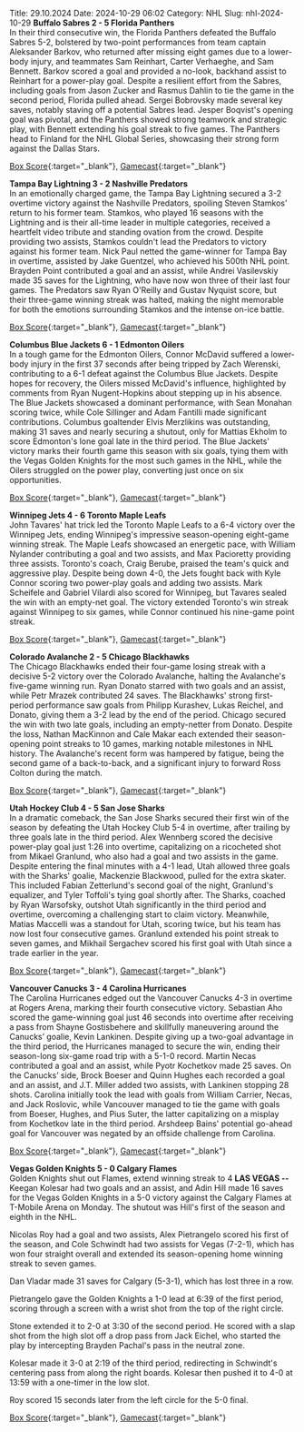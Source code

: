 Title: 29.10.2024
Date: 2024-10-29 06:02
Category: NHL 
Slug: nhl-2024-10-29 
**Buffalo Sabres 2 - 5 Florida Panthers**  
In their third consecutive win, the Florida Panthers defeated the Buffalo Sabres 5-2, bolstered by two-point performances from team captain Aleksander Barkov, who returned after missing eight games due to a lower-body injury, and teammates Sam Reinhart, Carter Verhaeghe, and Sam Bennett. Barkov scored a goal and provided a no-look, backhand assist to Reinhart for a power-play goal. Despite a resilient effort from the Sabres, including goals from Jason Zucker and Rasmus Dahlin to tie the game in the second period, Florida pulled ahead. Sergei Bobrovsky made several key saves, notably staving off a potential Sabres lead. Jesper Boqvist's opening goal was pivotal, and the Panthers showed strong teamwork and strategic play, with Bennett extending his goal streak to five games. The Panthers head to Finland for the NHL Global Series, showcasing their strong form against the Dallas Stars. 

[Box Score](/gamecenter/fla-vs-buf/2024/10/28/2024020140){:target="_blank"}, [Gamecast](https://www.nhl.com/news/florida-panthers-buffalo-sabres-game-recap-october-28){:target="_blank"}<br>

**Tampa Bay Lightning 3 - 2 Nashville Predators**  
In an emotionally charged game, the Tampa Bay Lightning secured a 3-2 overtime victory against the Nashville Predators, spoiling Steven Stamkos’ return to his former team. Stamkos, who played 16 seasons with the Lightning and is their all-time leader in multiple categories, received a heartfelt video tribute and standing ovation from the crowd. Despite providing two assists, Stamkos couldn't lead the Predators to victory against his former team. Nick Paul netted the game-winner for Tampa Bay in overtime, assisted by Jake Guentzel, who achieved his 500th NHL point. Brayden Point contributed a goal and an assist, while Andrei Vasilevskiy made 35 saves for the Lightning, who have now won three of their last four games. The Predators saw Ryan O'Reilly and Gustav Nyquist score, but their three-game winning streak was halted, making the night memorable for both the emotions surrounding Stamkos and the intense on-ice battle. 

[Box Score](/gamecenter/nsh-vs-tbl/2024/10/28/2024020141){:target="_blank"}, [Gamecast](https://www.nhl.com/news/nashville-predators-tampa-bay-lightning-game-recap-october-28){:target="_blank"}<br>

**Columbus Blue Jackets 6 - 1 Edmonton Oilers**  
In a tough game for the Edmonton Oilers, Connor McDavid suffered a lower-body injury in the first 37 seconds after being tripped by Zach Werenski, contributing to a 6-1 defeat against the Columbus Blue Jackets. Despite hopes for recovery, the Oilers missed McDavid's influence, highlighted by comments from Ryan Nugent-Hopkins about stepping up in his absence. The Blue Jackets showcased a dominant performance, with Sean Monahan scoring twice, while Cole Sillinger and Adam Fantilli made significant contributions. Columbus goaltender Elvis Merzlikins was outstanding, making 31 saves and nearly securing a shutout, only for Mattias Ekholm to score Edmonton's lone goal late in the third period. The Blue Jackets' victory marks their fourth game this season with six goals, tying them with the Vegas Golden Knights for the most such games in the NHL, while the Oilers struggled on the power play, converting just once on six opportunities. 

[Box Score](/gamecenter/edm-vs-cbj/2024/10/28/2024020142){:target="_blank"}, [Gamecast](https://www.nhl.com/news/edmonton-oilers-columbus-blue-jackets-game-recap-october-28){:target="_blank"}<br>

**Winnipeg Jets 4 - 6 Toronto Maple Leafs**  
John Tavares' hat trick led the Toronto Maple Leafs to a 6-4 victory over the Winnipeg Jets, ending Winnipeg's impressive season-opening eight-game winning streak. The Maple Leafs showcased an energetic pace, with William Nylander contributing a goal and two assists, and Max Pacioretty providing three assists. Toronto's coach, Craig Berube, praised the team's quick and aggressive play. Despite being down 4-0, the Jets fought back with Kyle Connor scoring two power-play goals and adding two assists. Mark Scheifele and Gabriel Vilardi also scored for Winnipeg, but Tavares sealed the win with an empty-net goal. The victory extended Toronto's win streak against Winnipeg to six games, while Connor continued his nine-game point streak. 

[Box Score](/gamecenter/tor-vs-wpg/2024/10/28/2024020143){:target="_blank"}, [Gamecast](https://www.nhl.com/news/toronto-maple-leafs-winnipeg-jets-game-recap-october-28){:target="_blank"}<br>

**Colorado Avalanche 2 - 5 Chicago Blackhawks**  
The Chicago Blackhawks ended their four-game losing streak with a decisive 5-2 victory over the Colorado Avalanche, halting the Avalanche's five-game winning run. Ryan Donato starred with two goals and an assist, while Petr Mrazek contributed 24 saves. The Blackhawks' strong first-period performance saw goals from Philipp Kurashev, Lukas Reichel, and Donato, giving them a 3-2 lead by the end of the period. Chicago secured the win with two late goals, including an empty-netter from Donato. Despite the loss, Nathan MacKinnon and Cale Makar each extended their season-opening point streaks to 10 games, marking notable milestones in NHL history. The Avalanche's recent form was hampered by fatigue, being the second game of a back-to-back, and a significant injury to forward Ross Colton during the match. 

[Box Score](/gamecenter/chi-vs-col/2024/10/28/2024020144){:target="_blank"}, [Gamecast](https://www.nhl.com/news/chicago-blackhawks-colorado-avalanche-game-recap-october-28){:target="_blank"}<br>

**Utah Hockey Club 4 - 5 San Jose Sharks**  
In a dramatic comeback, the San Jose Sharks secured their first win of the season by defeating the Utah Hockey Club 5-4 in overtime, after trailing by three goals late in the third period. Alex Wennberg scored the decisive power-play goal just 1:26 into overtime, capitalizing on a ricocheted shot from Mikael Granlund, who also had a goal and two assists in the game. Despite entering the final minutes with a 4-1 lead, Utah allowed three goals with the Sharks' goalie, Mackenzie Blackwood, pulled for the extra skater. This included Fabian Zetterlund's second goal of the night, Granlund's equalizer, and Tyler Toffoli's tying goal shortly after. The Sharks, coached by Ryan Warsofsky, outshot Utah significantly in the third period and overtime, overcoming a challenging start to claim victory. Meanwhile, Matias Maccelli was a standout for Utah, scoring twice, but his team has now lost four consecutive games. Granlund extended his point streak to seven games, and Mikhail Sergachev scored his first goal with Utah since a trade earlier in the year. 

[Box Score](/gamecenter/sjs-vs-uta/2024/10/28/2024020145){:target="_blank"}, [Gamecast](https://www.nhl.com/news/san-jose-sharks-utah-hockey-club-game-recap-october-28){:target="_blank"}<br>

**Vancouver Canucks 3 - 4 Carolina Hurricanes**  
The Carolina Hurricanes edged out the Vancouver Canucks 4-3 in overtime at Rogers Arena, marking their fourth consecutive victory. Sebastian Aho scored the game-winning goal just 46 seconds into overtime after receiving a pass from Shayne Gostisbehere and skillfully maneuvering around the Canucks’ goalie, Kevin Lankinen. Despite giving up a two-goal advantage in the third period, the Hurricanes managed to secure the win, ending their season-long six-game road trip with a 5-1-0 record. Martin Necas contributed a goal and an assist, while Pyotr Kochetkov made 25 saves. On the Canucks’ side, Brock Boeser and Quinn Hughes each recorded a goal and an assist, and J.T. Miller added two assists, with Lankinen stopping 28 shots. Carolina initially took the lead with goals from William Carrier, Necas, and Jack Roslovic, while Vancouver managed to tie the game with goals from Boeser, Hughes, and Pius Suter, the latter capitalizing on a misplay from Kochetkov late in the third period. Arshdeep Bains' potential go-ahead goal for Vancouver was negated by an offside challenge from Carolina. 

[Box Score](/gamecenter/car-vs-van/2024/10/28/2024020146){:target="_blank"}, [Gamecast](https://www.nhl.com/news/carolina-hurricanes-vancouver-canucks-game-recap-october-28){:target="_blank"}<br>

**Vegas Golden Knights 5 - 0 Calgary Flames**  
Golden Knights shut out Flames, extend winning streak to 4
 **LAS VEGAS --** <forge-entity title="Keegan Kolesar" slug="keegan-kolesar-8478434" code="player">Keegan Kolesar</forge-entity> had two goals and an assist, and <forge-entity title="Adin Hill" slug="adin-hill-8478499" code="player">Adin Hill</forge-entity> made 16 saves for the Vegas Golden Knights in a 5-0 victory against the Calgary Flames at T-Mobile Arena on Monday. 
The shutout was Hill's first of the season and eighth in the NHL.

<forge-entity title="Nicolas Roy" slug="nicolas-roy-8478462" code="player">Nicolas Roy</forge-entity> had a goal and two assists, <forge-entity title="Alex Pietrangelo" slug="alex-pietrangelo-8474565" code="player">Alex Pietrangelo</forge-entity> scored his first of the season, and <forge-entity title="Cole Schwindt" slug="cole-schwindt-8481655" code="player">Cole Schwindt</forge-entity> had two assists for Vegas (7-2-1), which has won four straight overall and extended its season-opening home winning streak to seven games.

<forge-entity title="Dan Vladar" slug="dan-vladar-8478435" code="player">Dan Vladar</forge-entity> made 31 saves for Calgary (5-3-1), which has lost three in a row.

Pietrangelo gave the Golden Knights a 1-0 lead at 6:39 of the first period, scoring through a screen with a wrist shot from the top of the right circle.

Stone extended it to 2-0 at 3:30 of the second period. He scored with a slap shot from the high slot off a drop pass from Jack Eichel, who started the play by intercepting Brayden Pachal's pass in the neutral zone.

Kolesar made it 3-0 at 2:19 of the third period, redirecting in Schwindt's centering pass from along the right boards. Kolesar then pushed it to 4-0 at 13:59 with a one-timer in the low slot.

Roy scored 15 seconds later from the left circle for the 5-0 final. 

[Box Score](/gamecenter/cgy-vs-vgk/2024/10/28/2024020147){:target="_blank"}, [Gamecast](https://www.nhl.com/news/calgary-flames-vegas-golden-knights-game-recap-october-28){:target="_blank"}<br>

